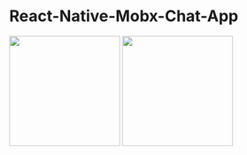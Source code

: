 # React-Native-Mobx-Chat-App

<img src="[https://camo.githubusercontent.com/...](https://user-images.githubusercontent.com/74016134/228820258-b1e17f15-0b2d-48f7-bd61-211715c5e85b.jpg)" data-canonical-src="https://user-images.githubusercontent.com/74016134/228820258-b1e17f15-0b2d-48f7-bd61-211715c5e85b.jpg" width="200" height="200"/>
<img src="https://camo.githubusercontent.com/..." data-canonical-src="[https://user-images.githubusercontent.com/74016134/228820258-b1e17f15-0b2d-48f7-bd61-211715c5e85b.jpg](https://user-images.githubusercontent.com/74016134/228820272-c955373d-547e-4346-b86b-9609b6d00030.jpg)" width="200" />

